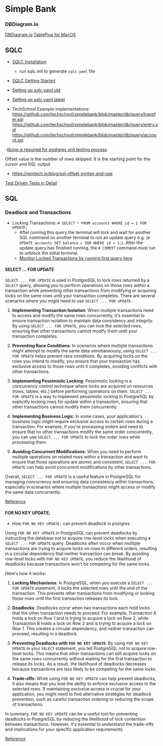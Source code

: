 # Simple Bank

### DBDiagram.io

[DBDiagram.io](https://dbdiagram.io/d/simple-bank-660a849437b7e33fd733241e)
[TablePlus for MacOS](https://tableplus.com/download)

## SQLC

- [SQLC Installation](https://docs.sqlc.dev/en/latest/overview/install.html)
  - run sqlc init to generate `sqlc.yaml` file
- [SQLC Getting Started](https://docs.sqlc.dev/en/v1.26.0/tutorials/getting-started-postgresql.html#schema-and-queries)
- [Setting up sqlc.yaml old](https://docs.sqlc.dev/en/v1.8.0/reference/config.html)
- [Setting up sqlc.yaml latest](https://docs.sqlc.dev/en/v1.26.0/reference/config.html)

- TechSchool Example implementations:
  https://github.com/techschool/simplebank/blob/master/db/query/transfer.sql
  https://github.com/techschool/simplebank/blob/master/db/query/entry.sql
  https://github.com/techschool/simplebank/blob/master/db/query/account.sql

-[lib/pq is required for postgres unit testing process](https://github.com/lib/pq)

Offset value is the number of rows skipped. It is the starting point for the cursor and SQL output

- https://reintech.io/blog/sql-offset-syntax-and-use

[Test Driven Tests in Detail](https://dave.cheney.net/2019/05/07/prefer-table-driven-tests)


## SQL 
### Deadlock and Transactions
- Locking Transactions: `# SELECT * FROM accounts WHERE id = 1 FOR UPDATE;`
  - After running this query the terminal will lock and wait for another SQL command on another terminal to run an update query e.g. (`# UPDATE accounts SET balance = 500 WHERE id = 1;`). After the update query has finished running, the `# COMMIT` command must run to unblock the initial terminal.
  - [Monitor Locked Transactions by running first query here](https://wiki.postgresql.org/wiki/Lock_Monitoring)

#### SELECT ... FOR UPDATE
`SELECT ... FOR UPDATE` is used in PostgreSQL to lock rows returned by a `SELECT` query, allowing you to perform operations on those rows within a transaction while preventing other transactions from modifying or acquiring locks on the same rows until your transaction completes. There are several scenarios where you might need to use `SELECT ... FOR UPDATE`:

1. **Implementing Transaction Isolation**: When multiple transactions need to access and modify the same rows concurrently, it's essential to ensure transaction isolation to maintain data consistency and integrity. By using `SELECT ... FOR UPDATE`, you can lock the selected rows, ensuring that other transactions cannot modify them until your transaction completes.

2. **Preventing Race Conditions**: In scenarios where multiple transactions might attempt to modify the same data simultaneously, using `SELECT ... FOR UPDATE` helps prevent race conditions. By acquiring locks on the rows you intend to modify, you ensure that your transaction has exclusive access to those rows until it completes, avoiding conflicts with other transactions.

3. **Implementing Pessimistic Locking**: Pessimistic locking is a concurrency control technique where locks are acquired on resources (rows, tables, etc.) before performing operations on them. `SELECT ... FOR UPDATE` is a way to implement pessimistic locking in PostgreSQL by explicitly locking rows for update within a transaction, ensuring that other transactions cannot modify them concurrently.

4. **Implementing Business Logic**: In some cases, your application's business logic might require exclusive access to certain rows during a transaction. For example, if you're processing orders and need to ensure that no other transactions modify the same order concurrently, you can use `SELECT ... FOR UPDATE` to lock the order rows while processing them.

5. **Avoiding Concurrent Modifications**: When you need to perform multiple operations on related rows within a transaction and want to ensure that those operations are atomic and consistent, `SELECT ... FOR UPDATE` can help avoid concurrent modifications by other transactions.

Overall, `SELECT ... FOR UPDATE` is a useful feature in PostgreSQL for managing concurrency and ensuring data consistency within transactions, especially in scenarios where multiple transactions might access or modify the same data concurrently.

[Reference](https://chat.openai.com/c/5eb9ef3b-eba5-49d3-80e7-4677f2b5dc43)

#### FOR NO KEY UPDATE;
- How `FOR NO KEY UPDATE;` can prevent deadlock in postgres

 Using `FOR NO KEY UPDATE` in PostgreSQL can prevent deadlocks by instructing the database not to acquire row-level locks when executing a `SELECT ... FOR UPDATE` query. Deadlocks often occur when multiple transactions are trying to acquire locks on rows in different orders, resulting in a circular dependency that neither transaction can break. By avoiding row-level locks with `FOR NO KEY UPDATE`, you reduce the likelihood of deadlocks because transactions won't be competing for the same locks.

Here's how it works:

1. **Locking Mechanisms**: In PostgreSQL, when you execute a `SELECT ... FOR UPDATE` statement, it locks the selected rows until the end of the transaction. This prevents other transactions from modifying or locking those rows until the first transaction releases its lock.

2. **Deadlocks**: Deadlocks occur when two transactions each hold locks that the other transaction needs to proceed. For example, Transaction A holds a lock on Row 1 and is trying to acquire a lock on Row 2, while Transaction B holds a lock on Row 2 and is trying to acquire a lock on Row 1. This creates a circular dependency, and neither transaction can proceed, resulting in a deadlock.

3. **Preventing Deadlocks with `FOR NO KEY UPDATE`**: By using `FOR NO KEY UPDATE` in your `SELECT` statement, you tell PostgreSQL not to acquire row-level locks. This means that other transactions can still acquire locks on the same rows concurrently without waiting for the first transaction to release its locks. As a result, the likelihood of deadlocks decreases because transactions are less likely to be competing for the same locks.

4. **Trade-offs**: While using `FOR NO KEY UPDATE` can help prevent deadlocks, it also means that you lose the ability to enforce exclusive access to the selected rows. If maintaining exclusive access is crucial for your application, you might need to find alternative strategies for deadlock prevention, such as careful transaction ordering or reducing the scope of transactions.

In summary, `FOR NO KEY UPDATE` can be a useful tool for preventing deadlocks in PostgreSQL by reducing the likelihood of lock contention between transactions. However, it's essential to understand the trade-offs and implications for your specific application requirements.

[Reference](https://chat.openai.com/c/5eb9ef3b-eba5-49d3-80e7-4677f2b5dc43)